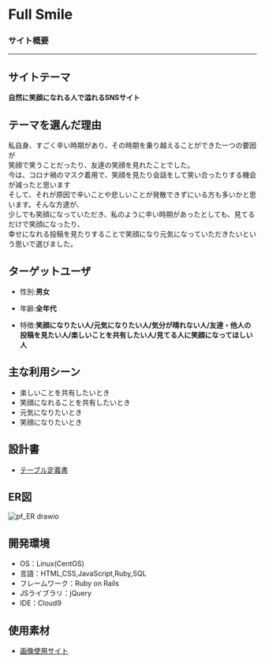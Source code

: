 # Full Smile

### サイト概要
***

## サイトテーマ

**自然に笑顔になれる人で溢れるSNSサイト**

## テーマを選んだ理由

私自身、すごく辛い時期があり、その時期を乗り越えることができた一つの要因が  
笑顔で笑うことだったり、友達の笑顔を見れたことでした。  
今は、コロナ禍のマスク着用で、笑顔を見たり会話をして笑い合ったりする機会が減ったと思います   
そして、それが原因で辛いことや悲しいことが発散できずにいる方も多いかと思います。そんな方達が、  
少しでも笑顔になっていただき、私のように辛い時期があったとしても、見てるだけで笑顔になったり、  
幸せになれる投稿を見たりすることで笑顔になり元気になっていただきたいという思いで選びました。


## ターゲットユーザ


- 性別:**男女**

- 年齢:**全年代**

- 特徴:**笑顔になりたい人/元気になりたい人/気分が晴れない人/友達・他人の投稿を見たい人/楽しいことを共有したい人/見てる人に笑顔になってほしい人**


## 主な利用シーン
- 楽しいことを共有したいとき  
- 笑顔になれることを共有したいとき  
- 元気になりたいとき  
- 笑顔になりたいとき  


## 設計書
- [テーブル定義書](https://docs.google.com/spreadsheets/d/1guF3_NCZHH77Rb1wBAu6haxMGhAtQRumIK5xTY9kwtY/edit?usp=sharing)

## ER図
![pf_ER drawio](https://user-images.githubusercontent.com/106651958/185784818-cdadaae3-319d-43ab-99e0-8837e22c569a.png)


## 開発環境
- OS：Linux(CentOS)
- 言語：HTML,CSS,JavaScript,Ruby,SQL
- フレームワーク：Ruby on Rails
- JSライブラリ：jQuery
- IDE：Cloud9

## 使用素材
- [画像使用サイト](https://pixabay.com/ja/)
